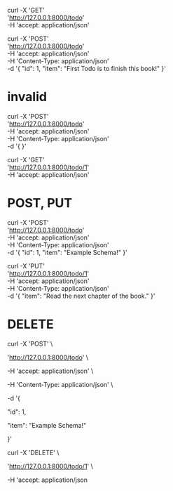 curl -X 'GET' \
  'http://127.0.0.1:8000/todo' \
  -H 'accept: application/json'


curl -X 'POST' \
  'http://127.0.0.1:8000/todo' \
  -H 'accept: application/json' \
  -H 'Content-Type: application/json' \
  -d '{
  "id": 1,
  "item": "First Todo is to finish this book!"
}'


# invalid
curl -X 'POST' \
  'http://127.0.0.1:8000/todo' \
  -H 'accept: application/json' \
  -H 'Content-Type: application/json' \
  -d '{
}'

curl -X 'GET' \
  'http://127.0.0.1:8000/todo/1' \
  -H 'accept: application/json'



# POST, PUT

curl -X 'POST' \
  'http://127.0.0.1:8000/todo' \
  -H 'accept: application/json' \
  -H 'Content-Type: application/json' \
  -d '{
  "id": 1,
  "item": "Example Schema!"
}'


curl -X 'PUT' \
  'http://127.0.0.1:8000/todo/1' \
  -H 'accept: application/json' \
  -H 'Content-Type: application/json' \
  -d '{
  "item": "Read the next chapter of the book."
}'

# DELETE 
curl -X 'POST' \

  'http://127.0.0.1:8000/todo' \

  -H 'accept: application/json' \

  -H 'Content-Type: application/json' \

  -d '{

  "id": 1,

  "item": "Example Schema!"

}'

curl -X 'DELETE' \

  'http://127.0.0.1:8000/todo/1' \

  -H 'accept: application/json